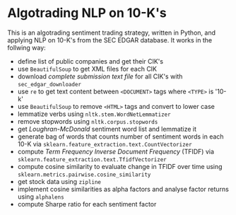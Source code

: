 # Algotrading NLP on 10-K's
This is an algotrading sentiment trading strategy, written in Python, and applying NLP on 10-K's from the SEC EDGAR database. It works in the follwing way:
- define list of public companies and get their CIK's
- use `BeautifulSoup` to get XML files for each CIK
- download _complete submission text file_ for all CIK's with `sec_edgar_downloader`
- use `re` to get text content between `<DOCUMENT>` tags where `<TYPE>` is '10-k'
- use `BeautifulSoup` to remove `<HTML>` tags and convert to lower case
- lemmatize verbs using `nltk.stem.WordNetLemmatizer`
- remove stopwords using `nltk.corpus.stopwords`
- get _Loughran-McDonald_ sentiment word list and lemmatize it
- generate bag of words that counts number of sentiment words in each 10-K via `sklearn.feature_extraction.text.CountVectorizer`
- compute _Term Frequency Inverse Document Frequency_ (TFIDF) via `sklearn.feature_extraction.text.TfidfVectorizer`
- compute cosine similarity to evaluate change in TFIDF over time using `sklearn.metrics.pairwise.cosine_similarity`
- get stock data using `zipline`
- implement cosine similarities as alpha factors and analyse factor returns using `alphalens`
- compute Sharpe ratio for each sentiment factor
